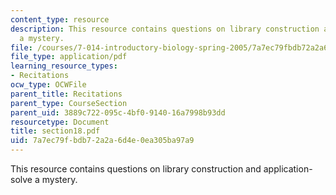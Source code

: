 ```yaml
---
content_type: resource
description: This resource contains questions on library construction and application-solve
  a mystery.
file: /courses/7-014-introductory-biology-spring-2005/7a7ec79fbdb72a2a6d4e0ea305ba97a9_section18.pdf
file_type: application/pdf
learning_resource_types:
- Recitations
ocw_type: OCWFile
parent_title: Recitations
parent_type: CourseSection
parent_uid: 3889c722-095c-4bf0-9140-16a7998b93dd
resourcetype: Document
title: section18.pdf
uid: 7a7ec79f-bdb7-2a2a-6d4e-0ea305ba97a9
---
```

This resource contains questions on library construction and application-solve a mystery.

